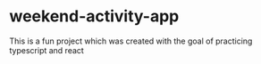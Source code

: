# weekend-activity-app
This is a fun project which was created with the goal of practicing typescript and react
